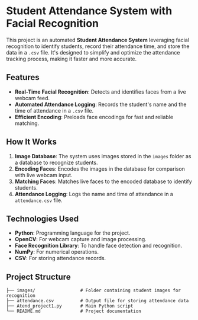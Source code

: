 # Student Attendance System with Facial Recognition

This project is an automated **Student Attendance System** leveraging facial recognition to identify students, record their attendance time, and store the data in a `.csv` file.
It's designed to simplify and optimize the attendance tracking process, making it faster and more accurate.

## Features
- **Real-Time Facial Recognition**: Detects and identifies faces from a live webcam feed.
- **Automated Attendance Logging**: Records the student's name and the time of attendance in a `.csv` file.
- **Efficient Encoding**: Preloads face encodings for fast and reliable matching.

## How It Works
1. **Image Database**: The system uses images stored in the `images` folder as a database to recognize students.
2. **Encoding Faces**: Encodes the images in the database for comparison with live webcam input.
3. **Matching Faces**: Matches live faces to the encoded database to identify students.
4. **Attendance Logging**: Logs the name and time of attendance in a `attendance.csv` file.

## Technologies Used
- **Python**: Programming language for the project.
- **OpenCV**: For webcam capture and image processing.
- **Face Recognition Library**: To handle face detection and recognition.
- **NumPy**: For numerical operations.
- **CSV**: For storing attendance records.

## Project Structure
```plaintext
├── images/                 # Folder containing student images for recognition
├── attendance.csv          # Output file for storing attendance data
├── Atend_project1.py       # Main Python script
└── README.md               # Project documentation
